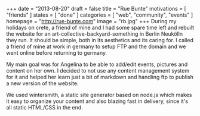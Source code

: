 +++
date = "2013-08-20"
draft = false
title = "Rue Bunte"
motivations = [ "friends" ]
states = [ "done" ]
categories = [ "web", "community", "events" ]
homepage = "http://rue-bunte.com"
image = "rb.jpg"
+++
During my holidays on crete, a friend of mine and I had some spare time left and rebuilt the website for an art-collective-backyard-something in Berlin Neukölln they run. It should be simple, both in its aesthetics and its caring for. I called a friend of mine at work in germany to setup FTP and the domain and we went online before returning to germany.
<!--more-->
My main goal was for Angelina to be able to add/edit events, pictures and content on her own. I decided to not use any content management system for it and helped her learn just a bit of markdown and handling ftp to publish a new version of the website.

We used wintersmith, a static site generator based on node.js which makes it easy to organize your content and also blazing fast in delivery, since it's all static HTML/CSS in the end.
